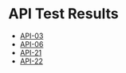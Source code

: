 # API Test Results

- [API-03](./api-03.md)
- [API-06](./api-06.md)
- [API-21](./api-21.md)
- [API-22](./api-22.md)
